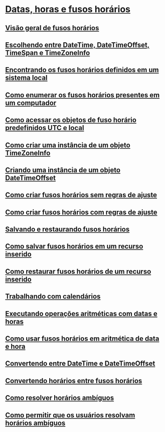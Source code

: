 # [Datas, horas e fusos horários](index.md)
## [Visão geral de fusos horários](time-zone-overview.md)
## [Escolhendo entre DateTime, DateTimeOffset, TimeSpan e TimeZoneInfo](choosing-between-datetime.md)
## [Encontrando os fusos horários definidos em um sistema local](finding-the-time-zones-on-local-system.md)
## [Como enumerar os fusos horários presentes em um computador](enumerate-time-zones.md)
## [Como acessar os objetos de fuso horário predefinidos UTC e local](access-utc-and-local.md)
## [Como criar uma instância de um objeto TimeZoneInfo](instantiate-time-zone-info.md)
## [Criando uma instância de um objeto DateTimeOffset](instantiating-a-datetimeoffset-object.md)
## [Como criar fusos horários sem regras de ajuste](create-time-zones-without-adjustment-rules.md)
## [Como criar fusos horários com regras de ajuste](create-time-zones-with-adjustment-rules.md)
## [Salvando e restaurando fusos horários](saving-and-restoring-time-zones.md)
## [Como salvar fusos horários em um recurso inserido](save-time-zones-to-an-embedded-resource.md)
## [Como restaurar fusos horários de um recurso inserido](restore-time-zones-from-an-embedded-resource.md)
## [Trabalhando com calendários](working-with-calendars.md)
## [Executando operações aritméticas com datas e horas](performing-arithmetic-operations.md)
## [Como usar fusos horários em aritmética de data e hora](use-time-zones-in-arithmetic.md)
## [Convertendo entre DateTime e DateTimeOffset](converting-between-datetime-and-offset.md)
## [Convertendo horários entre fusos horários](converting-between-time-zones.md)
## [Como resolver horários ambíguos](resolve-ambiguous-times.md)
## [Como permitir que os usuários resolvam horários ambíguos](let-users-resolve-ambiguous-times.md)
